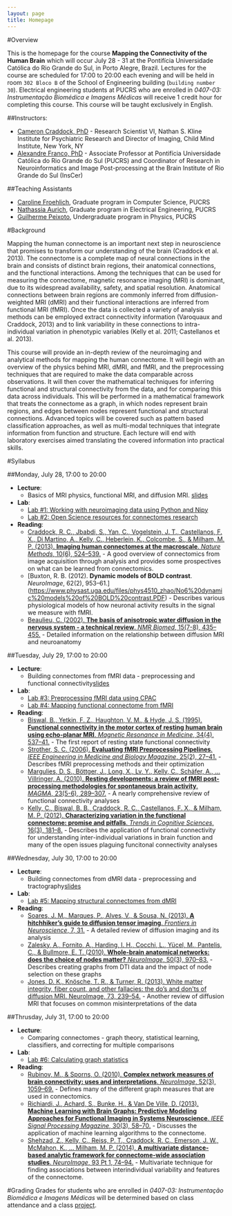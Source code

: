 ```yaml
---
layout: page
title: Homepage
---
```


#Overview

This is the homepage for the course **Mapping the Connectivity of the Human Brain** which will occur July 28 - 31 at the Pontifícia Universidade Católica do Rio Grande do Sul, in Porto Alegre, Brazil. Lectures for the course are scheduled for 17:00 to 20:00 each evening and will be held in room `302 Bloco B` of the School of Engineering building (`building number 30`). Electrical engineering students at PUCRS who are enrolled in *0407-03: Instrumentação Biomédica e Imagens Médicas* will receive 1 credit hour for completing this course. This course will be taught exclusively in English.

##Instructors:
 - [Cameron Craddock, PhD](mailto:cameron.craddock@gmail.com) - Research Scientist VI, Nathan S. Kline Institute for Psychiatric Research and Director of Imaging, Child Mind Institute, New York, NY
 - [Alexandre Franco, PhD](mailto:alexandre.franco@pucrs.br) - Associate Professor at Pontifícia Universidade Católica do Rio Grande do Sul (PUCRS) and Coordinator of Research in Neuroinformatics and Image Post-processing at the Brain Institute of Rio Grande do Sul (InsCer)
 
##Teaching Assistants
- [Caroline Froehlich](mailto:CAROL.FROHLICH@GMAIL.COM), Graduate program in Computer Science, PUCRS
- [Nathassia Aurich](mailto:nathassia.aurich@acad.pucrs.br), Graduate program in Electrical Engineering, PUCRS
- [Guilherme Peixoto](mailto:guilherme.peixoto@acad.pucrs.br), Undergraduate program in Physics, PUCRS

#Background

Mapping the human connectome is an important next step in neuroscience that promises to transform our understanding of the brain (Craddock et al. 2013). The connectome is a complete map of neural connections in the brain and consists of distinct brain regions, their anatomical connections, and the functional interactions. Among the techniques that can be used for measuring the connectome, magnetic resonance imaging (MRI) is dominant, due to its widespread availability, safety, and spatial resolution. Anatomical connections between brain regions are commonly inferred from diffusion-weighted MRI (dMRI) and their functional interactions are inferred from functional MRI (fMRI). Once the data is collected a variety of analysis methods can be employed extract connectivity information (Varoquaux and Craddock, 2013) and to link variability in these connections to intra-individual variation in phenotypic variables (Kelly et al. 2011; Castellanos et al. 2013).

This course will provide an in-depth review of the neuroimaging and analytical methods for mapping the human connectome. It will begin with an overview of the physics behind MRI, dMRI, and fMRI, and the preprocessing techniques that are required to make the data comparable across observations. It will then cover the mathematical techniques for inferring functional and structural connectivity from the data, and for comparing this data across individuals. This will be performed in a mathematical framework that treats the connectome as a graph, in which nodes represent brain regions, and edges between nodes represent functional and structural connections. Advanced topics will be covered such as pattern based classification approaches, as well as multi-modal techniques that integrate information from function and structure. Each lecture will end with laboratory exercises aimed translating the covered information into practical skills.

#Syllabus


##Monday, July 28, 17:00 to 20:00
- **Lecture**: 
    - Basics of MRI physics, functional MRI, and diffusion MRI. [slides](http://pucrs-human-connectome-class-2014.github.io/MRI_lecture_slides/index.html)
- **Lab**: 
    - [Lab #1: Working with neuroimaging data using Python and Nipy](labs.html#lab1) 
    - [Lab #2: Open Science resources for connectomes research](labs.html#lab2)
- **Reading**:
    - [Craddock, R. C., Jbabdi, S., Yan, C., Vogelstein, J. T., Castellanos, F. X., Di Martino, A., Kelly, C., Heberlein, K., Colcombe, S., & Milham, M. P. (2013). **Imaging human connectomes at the macroscale**. *Nature Methods*, 10(6), 524–539.](papers/ImagingHumanConnectomesAtTheMacroscale.pdf) - A good overview of connectomics from image acquisition through analysis and provides some prospectives on what can be learned from connectomics.
    - [Buxton, R. B. (2012). **Dynamic models of BOLD contrast**. *NeuroImage*, 62(2), 953–61.] (https://www.physast.uga.edu/files/phys4510_zhao/No6%20dynamic%20models%20of%20BOLD%20contrast.PDF) - Describes various physiological models of how neuronal activity results in the signal we measure with fMRI.
    - [Beaulieu, C. (2002). **The basis of anisotropic water diffusion in the nervous system - a technical review**. *NMR Biomed*, 15(7-8), 435–455.](papers/BasisOfDiffusion.pdf) - Detailed information on the relationship between diffusion MRI and neuroanatomy  
    
##Tuesday, July 29, 17:00 to 20:00
- **Lecture**: 
    - Building connectomes from fMRI data - preprocessing and functional connectivity[slides](http://pucrs-human-connectome-class-2014.github.io/fMRI_connectome_slides/index.html)
- **Lab**:
    - [Lab #3: Preprocessing fMRI data using CPAC](labs.html#lab3)
    - [Lab #4: Mapping functional connectome from fMRI](labs.html#lab4)
- **Reading**:
    - [Biswal, B., Yetkin, F. Z., Haughton, V. M., & Hyde, J. S. (1995). **Functional connectivity in the motor cortex of resting human brain using echo-planar MRI**. *Magnetic Resonance in Medicine*, 34(4), 537–41.](papers/FunctionalConnectivityMotorCortexRestingBrain.pdf) - The first report of resting state functional connectivity
    - [Strother, S. C. (2006). **Evaluating fMRI Preprocessing Pipelines**. *IEEE Engineering in Medicine and Biology Magazine*, 25(2), 27–41.](papers/EvaluatingFMRIPreprocessingPipelines.pdf) - Describes fMRI preprocessing methods and their optimization
    - [Margulies, D. S., Böttger, J., Long, X., Lv, Y., Kelly, C., Schäfer, A., … Villringer, A. (2010). **Resting developments: a review of fMRI post-processing methodologies for spontaneous brain activity**. *MAGMA*, 23(5-6), 289–307.](papers/RestingDevelopments.pdf) - A nearly comprehensive review of functional connectivity analyses 
    - [Kelly, C., Biswal, B. B., Craddock, R. C., Castellanos, F. X., & Milham, M. P. (2012). **Characterizing variation in the functional connectome: promise and pitfalls**. *Trends in Cognitive Sciences*, 16(3), 181–8.](papers/CharacterizingVariationInTheFunctionalConnectomePromiseAndPitfalls.pdf) - Describes the application of functional connectivity for understanding inter-individual variations in brain function and many of the open issues plaguing funcitonal connectivity analyses
    
##Wednesday, July 30, 17:00 to 20:00
- **Lecture**: 
    - Building connectomes from dMRI data - preprocessing and tractography[slides](http://pucrs-human-connectome-class-2014.github.io/DTI_connectome_slides/index.html)
- **Lab**:
    - [Lab #5: Mapping structural connectomes from dMRI](labs.html#lab5)
- **Reading**:
    - [Soares, J. M., Marques, P., Alves, V., & Sousa, N. (2013). **A hitchhiker’s guide to diffusion tensor imaging**. *Frontiers in Neuroscience*, 7, 31.](http://www.ncbi.nlm.nih.gov/pmc/articles/PMC3594764/) - A detailed review of diffusion imaging and its analysis
    - [Zalesky, A., Fornito, A., Harding, I. H., Cocchi, L., Yücel, M., Pantelis, C., & Bullmore, E. T. (2010). **Whole-brain anatomical networks: does the choice of nodes matter?** *NeuroImage*, 50(3), 970–83.](papers/WholeBrainAnatomicalNetworks.pdf) - Describes creating graphs from DTI data and the impact of node selection on these graphs
    - [Jones, D. K., Knösche, T. R., & Turner, R. (2013). White matter integrity, fiber count, and other fallacies: the do’s and don'ts of diffusion MRI. NeuroImage, 73, 239–54.](http://ac.els-cdn.com/S1053811912007306/1-s2.0-S1053811912007306-main.pdf?_tid=1c73a1c4-1474-11e4-a4ab-00000aab0f01&acdnat=1406345145_23539d0f533cca7b7ae59d775c064bd3) - Another review of diffusion MRI that focuses on common misinterpretations of the data

##Thrusday, July 31, 17:00 to 20:00
- **Lecture**: 
    - Comparing connectomes - graph theory, statistical learning, classifiers, and correcting for multiple comparisons
- **Lab**: 
    - [Lab #6: Calculating graph statistics](labs.html#lab6)
- **Reading**:
    - [Rubinov, M., & Sporns, O. (2010). **Complex network measures of brain connectivity: uses and interpretations**. *NeuroImage*, 52(3), 1059–69.](http://brainimaging.waisman.wisc.edu/~chung/neuro.processing/literature/rubinov.2010.NI.network.pdf) - Defines many of the different graph measures that are used in connectomics.
    - [Richiardi, J., Achard, S., Bunke, H., & Van De Ville, D. (2013). **Machine Learning with Brain Graphs: Predictive Modeling Approaches for Functional Imaging in Systems Neuroscience**. *IEEE Signal Processing Magazine*, 30(3), 58–70.](http://miplab.epfl.ch/pub/richiardi1301.pdf) - Discusses the application of machine learning algorithms to the connectome.
    - [Shehzad, Z., Kelly, C., Reiss, P. T., Craddock, R. C., Emerson, J. W., McMahon, K., … Milham, M. P. (2014). **A multivariate distance-based analytic framework for connectome-wide association studies**. *NeuroImage*, 93 Pt 1, 74–94.](http://ac.els-cdn.com/S1053811914001232/1-s2.0-S1053811914001232-main.pdf?_tid=8cacba38-159c-11e4-b1ce-00000aab0f27&acdnat=1406472464_c2dc1062163b925178790341ba463b17) - Multivariate technique for finding associations between interindividual variability and features of the connectome.

#Grading
Grades for students who are enrolled in *0407-03: Instrumentação Biomédica e Imagens Médicas* will be determined based on class attendance and a class [project](project.html).
